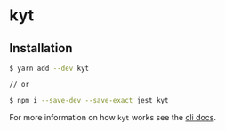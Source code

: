 # kyt

## Installation

```sh
$ yarn add --dev kyt

// or

$ npm i --save-dev --save-exact jest kyt
```

For more information on how `kyt` works see the [cli docs](/docs/commands.md).
